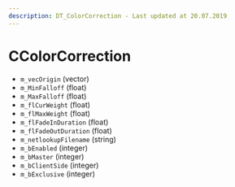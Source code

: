 ```yaml
---
description: DT_ColorCorrection - Last updated at 20.07.2019
---
```


# CColorCorrection


* `m_vecOrigin` (vector)
* `m_MinFalloff` (float)
* `m_MaxFalloff` (float)
* `m_flCurWeight` (float)
* `m_flMaxWeight` (float)
* `m_flFadeInDuration` (float)
* `m_flFadeOutDuration` (float)
* `m_netlookupFilename` (string)
* `m_bEnabled` (integer)
* `m_bMaster` (integer)
* `m_bClientSide` (integer)
* `m_bExclusive` (integer)